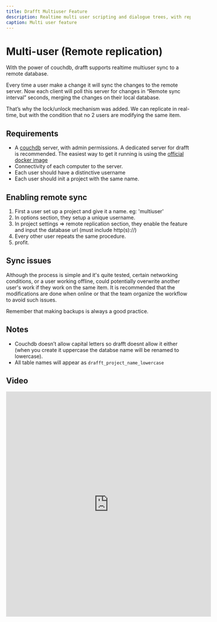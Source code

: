 ```yaml
---
title: Drafft Multiuser Feature
description: Realtime multi user scripting and dialogue trees, with replication to a remote database.
caption: Multi user feature
---
```


# Multi-user (Remote replication)

With the power of couchdb, drafft supports realtime multiuser sync to a remote database.

Every time a user make a change it will sync the changes to the remote server. Now each client will poll this server for changes in “Remote sync interval” seconds, merging the changes on their local database.

That’s why the lock/unlock mechanism was added. We can replicate in real-time, but with the condition that no 2 users are modifying the same item.

## Requirements

- A [couchdb](https://couchdb.apache.org/) server, with admin permissions. A dedicated server for drafft is recommended. The easiest way to get it running is using the [official docker image](https://hub.docker.com/_/couchdb/)
- Connectivity of each computer to the server.
- Each user should have a distinctive username
- Each user should init a project with the same name.

## Enabling remote sync

1. First a user set up a project and give it a name. eg: 'multiuser'
2. In options section, they setup a unique username.
3. In project settings => remote replication section, they enable the feature and input the database url (must include http(s)://)
4. Every other user repeats the same procedure.
5. profit.

## Sync issues

Although the process is simple and it's quite tested, certain networking conditions, or a user working offline, could potentially overwrite another user's work if they work on the same item. It is recommended that the modifications are done when online or that the team organize the workflow to avoid such issues.

Remember that making backups is always a good practice.

## Notes

- Couchdb doesn’t allow capital letters so drafft doesnt allow it either (when you create it uppercase the databse name will be renamed to lowercase).
- All table names will appear as `drafft_project_name_lowercase`

## Video

<iframe width="560" height="615" src="https://www.youtube.com/embed/_ObaeBRChCQ" frameborder="0" allow="accelerometer; autoplay; encrypted-media; gyroscope; picture-in-picture" allowfullscreen></iframe>
